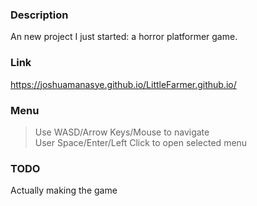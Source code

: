 ### Description
An new project I just started: a horror platformer game.
### Link
https://joshuamanasye.github.io/LittleFarmer.github.io/
### Menu
> Use WASD/Arrow Keys/Mouse to navigate</br>
> User Space/Enter/Left Click to open selected menu
### TODO
Actually making the game
